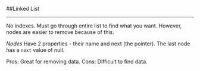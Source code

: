 ##Linked List
***
No indexes. Must go through entire list to find what you want. However, nodes are easier to remove because of this.

*Nodes* Have 2 properties - their name and next (the pointer). The last node has a `next` value of null.

Pros: Great for removing data.
Cons: Difficult to find data.